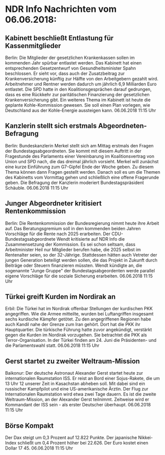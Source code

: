 # NDR Info Nachrichten vom 06.06.2018:


## Kabinett beschließt Entlastung für Kassenmitglieder
Berlin: Die Mitglieder der gesetzlichen Krankenkassen sollen im kommenden Jahr spürbar entlastet werden. Das Kabinett hat einen entsprechenden Gesetzentwurf von Gesundheitsminister Spahn beschlossen. Er sieht vor, dass auch der Zusatzbeitrag zur Krankenversicherung künftig zur Hälfte von den Arbeitgebern gezahlt wird. Arbeitnehmer und Rentner werden dadurch um jährlich 6,9 Milliarden Euro entlastet. Die SPD hatte in den Koalitionsgesprächen darauf gedrungen, dass es eine Rückkehr zur paritätischen Finanzierung der gesetzlichen Krankenversicherung gibt. Ein weiteres Thema im Kabinett ist heute die geplante Kohle-Kommission gewesen. Sie soll einen Plan vorlegen, wie Deutschland aus der Kohle-Energie aussteigen kann. 06.06.2018 11:15 Uhr 

## Kanzlerin stellt sich erstmals Abgeordneten-Befragung
Berlin: Bundeskanzlerin Merkel stellt sich am Mittag erstmals den Fragen der Bundestagsabgeordneten. Sie kommt mit diesem Auftritt in der Fragestunde des Parlaments einer Vereinbarung im Koalitionsvertrag von Union und SPD nach, die das dreimal jährlich vorsieht. Merkel will zunächst eine kurze Einführung zum G7-Gipfel Ende der Woche geben. Zu diesem Thema können dann Fragen gestellt werden. Danach soll es um die Themen des Kabinetts vom Vormittag gehen und schließlich eine offene Fragerunde geben. Die Befragung der Kanzlerin moderiert Bundestagspräsident Schäuble. 06.06.2018 11:15 Uhr 

## Junger Abgeordneter kritisiert Rentenkommission
Berlin:	Die Rentenkommission der Bundesregierung nimmt heute ihre Arbeit auf. Das Beratungsgremium soll in den kommenden beiden Jahren Vorschläge für die Rente nach 2025 erarbeiten. Der CDU-Bundestagsabgeordnete Wendt kritisierte auf NDR Info die Zusammensetzung der Kommission. Es sei schon seltsam, dass Arbeitminister Heil nur Mitglieder berufen habe, die 2025 selbst im Rentenalter seien, so der 32-Jährige. Stattdessen hätten auch Vetreter der jungen Generation beteiligt werden sollen, die das Projekt in Zukunft durch Beiträge oder Steuern finanzieren müssten. Wendt kündigte an, die sogenannte "Junge Gruppe" der Bundestagsabgeordenten werde parallel eigene Vorschläge für die soziale Sicherung erarbeiten. 06.06.2018 11:15 Uhr 

## Türkei greift Kurden im Nordirak an
Erbil:		Die Türkei hat im Nordirak offenbar Stellungen der kurdischen PKK angegriffen. Wie die Armee mitteilte, wurden bei Luftangriffen insgesamt sechs kurdische Kämpfer getötet. Zu den angegriffenen Regionen habe auch Kandil nahe der Grenze zum Iran gehört. Dort hat die PKK ihr Hauptquartier. Die türkische Führung hatte zuvor angekündigt, verstärkt gegen die Kurden im Nordirak vorzugehen. Sie betrachtet die PKK als Terror-Organisation. In der Türkei finden am 24. Juni die Präsidenten- und die Parlamentswahl statt. 06.06.2018 11:15 Uhr 

## Gerst startet zu zweiter Weltraum-Mission
Baikonur:	Der deutsche Astronaut Alexander Gerst startet heute zur internationalen Raumstation ISS. Er reist an Bord einer Sojus-Rakete, die um 13 Uhr 12 unserer Zeit in Kasachstan abheben soll. Mit dabei sind ein russischer Kampfpilot und eine US-amerikanische Ärztin. Der Flug zur Internationalen Raumstation wird etwa zwei Tage dauern. Es ist die zweite Weltraum-Mission, an der Alexander Gerst teilnimmt. Zeitweise wird er Kommandant der ISS sein - als erster Deutscher überhaupt. 06.06.2018 11:15 Uhr 

## Börse Kompakt
Der Dax steigt um 0,3 Prozent auf 12.822 Punkte. Der japanische Nikkei-Index schließt um 0,4 Prozent höher bei 22.626. Der Euro kostet einen Dollar 17 45. 06.06.2018 11:15 Uhr 
